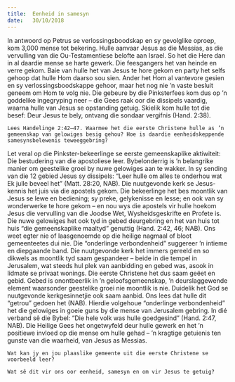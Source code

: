 ```yaml
---
title:  Eenheid in samesyn
date:   30/10/2018
---
```


In antwoord op Petrus se verlossingsboodskap en sy gevolglike oproep, kom 3,000 mense tot bekering. Hulle aanvaar Jesus as die Messias, as die vervulling van die Ou-Testamentiese belofte aan Israel. So het die Here dan in al daardie mense se harte gewerk. Die feesgangers het van heinde en verre gekom. Baie van hulle het van Jesus te hore gekom en party het selfs gehoop dat hulle Hom daarso sou sien. Ander het Hom al vantevore gesien en sy verlossingsboodskappe gehoor, maar het nog nie ’n vaste besluit geneem om Hom te volg nie. Die gebeure by die Pinksterfees kom dus op ’n goddelike ingegryping neer – die Gees raak oor die dissipels vaardig, waarna hulle van Jesus se opstanding getuig. Skielik kom hulle tot die besef: Deur Jesus te bely, ontvang die sondaar vergifnis (Hand. 2:38). 

`Lees Handelinge 2:42–47. Waarmee het die eerste Christene hulle as ’n gemeenskap van gelowiges besig gehou? Hoe is daardie eenheidskeppende samesynsbelewenis teweeggebring?` 

Let veral op die Pinkster-bekeerlinge se eerste gemeenskaplike aktiwiteit: Die bestudering van die apostoliese leer. Bybelonderrig is ’n belangrike manier om geestelike groei by nuwe gelowiges aan te wakker. In sy sending van die 12 gebied Jesus sy dissipels: “Leer hulle om alles te onderhou wat Ek julle beveel het” (Matt. 28:20, NAB). Die nuutgevonde kerk se Jesus-kennis het juis via die apostels gekom. Die bekeerlinge het bes moontlik van Jesus se lewe en bediening; sy preke, gelykenisse en lesse; en ook van sy wonderwerke te hore gekom – en nou wys die apostels vir hulle hoekom Jesus die vervulling van die Joodse Wet, Wysheidsgeskrifte en Profete is. Die nuwe gelowiges het ook tyd in gebed deurgebring en het van huis tot huis “die gemeenskaplike maaltyd” genuttig (Hand. 2:42, 46; NAB). Ons weet egter nie of laasgenoemde op die heilige nagmaal of bloot gemeenteetes dui nie. Die “onderlinge verbondenheid” suggereer ’n intieme en diepgaande band. Die nuutgevonde kerk het immers gereeld en so dikwels as moontlik tyd saam gespandeer – beide in die tempel in Jerusalem, wat steeds hul plek van aanbidding en gebed was, asook in lidmate se privaat wonings. Die eerste Christene het dus saam geëet en gebid. Gebed is onontbeerlik in ’n geloofsgemeenskap, ’n deurslaggewende element waarsonder geestelike groei nie moontlik is nie. Duidelik het God se nuutgevonde kerkgesinnetjie ook saam aanbid. Ons lees dat hulle dit “getrou” gedoen het (NAB). Hierdie volgehoue “onderlinge verbondenheid” het die gelowiges in goeie guns by die mense van Jerusalem gebring. In dié verband sê die Bybel: “Die hele volk was hulle goedgesind” (Hand. 2:47, NAB). Die Heilige Gees het ongetwyfeld deur hulle gewerk en het ’n positiewe invloed op die mense om hulle gehad – ’n kragtige getuienis ten gunste van die waarheid, van Jesus as Messias. 

`Wat kan jy en jou plaaslike gemeente uit die eerste Christene se voorbeeld leer?` 

`Wat sê dit vir ons oor eenheid, samesyn en om vir Jesus te getuig?`